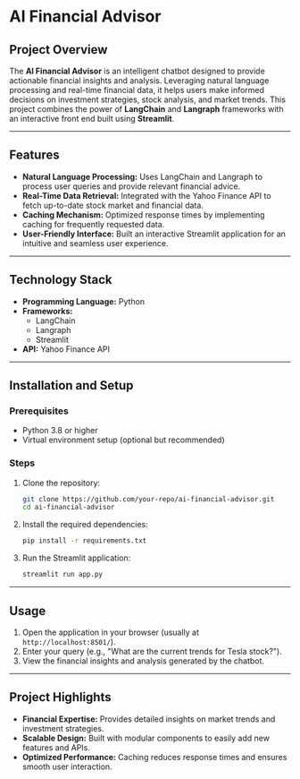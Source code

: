 # AI Financial Advisor

## Project Overview
The **AI Financial Advisor** is an intelligent chatbot designed to provide actionable financial insights and analysis. Leveraging natural language processing and real-time financial data, it helps users make informed decisions on investment strategies, stock analysis, and market trends. This project combines the power of **LangChain** and **Langraph** frameworks with an interactive front end built using **Streamlit**.

---

## Features
- **Natural Language Processing:** Uses LangChain and Langraph to process user queries and provide relevant financial advice.
- **Real-Time Data Retrieval:** Integrated with the Yahoo Finance API to fetch up-to-date stock market and financial data.
- **Caching Mechanism:** Optimized response times by implementing caching for frequently requested data.
- **User-Friendly Interface:** Built an interactive Streamlit application for an intuitive and seamless user experience.

---

## Technology Stack
- **Programming Language:** Python
- **Frameworks:**
  - LangChain
  - Langraph
  - Streamlit
- **API:** Yahoo Finance API

---

## Installation and Setup
### Prerequisites
- Python 3.8 or higher
- Virtual environment setup (optional but recommended)

### Steps
1. Clone the repository:
   ```bash
   git clone https://github.com/your-repo/ai-financial-advisor.git
   cd ai-financial-advisor
   ```

2. Install the required dependencies:
   ```bash
   pip install -r requirements.txt
   ```

3. Run the Streamlit application:
   ```bash
   streamlit run app.py
   ```

---

## Usage
1. Open the application in your browser (usually at `http://localhost:8501/`).
2. Enter your query (e.g., "What are the current trends for Tesla stock?").
3. View the financial insights and analysis generated by the chatbot.

---

## Project Highlights
- **Financial Expertise:** Provides detailed insights on market trends and investment strategies.
- **Scalable Design:** Built with modular components to easily add new features and APIs.
- **Optimized Performance:** Caching reduces response times and ensures smooth user interaction.




